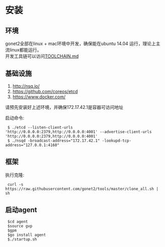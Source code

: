 # 安装
## 环境
gonet2全部在linux + mac环境中开发，确保能在ubuntu 14.04 运行，理论上主流linux都能运行。      
开发工具链可以访问[TOOLCHAIN.md](TOOLCHAIN.md)     

## 基础设施
1. http://nsq.io/        
2. https://github.com/coreos/etcd       
3. https://www.docker.com/             

请预先安装好上述环境，并确保172.17.42.1是容器可访问地址     

启动命令:

     $ ./etcd --listen-client-urls 'http://0.0.0.0:2379,http://0.0.0.0:4001' --advertise-client-urls 'http://0.0.0.0:2379,http://0.0.0.0:4001'
     $ ./nsqd -broadcast-address="172.17.42.1" -lookupd-tcp-address="127.0.0.1:4160"

## 框架
执行克隆:       

     curl -s https://raw.githubusercontent.com/gonet2/tools/master/clone_all.sh | sh      


## 启动agent
     $cd agent
     $source gvp
     $gpm
     $go install agent
     $./startup.sh
